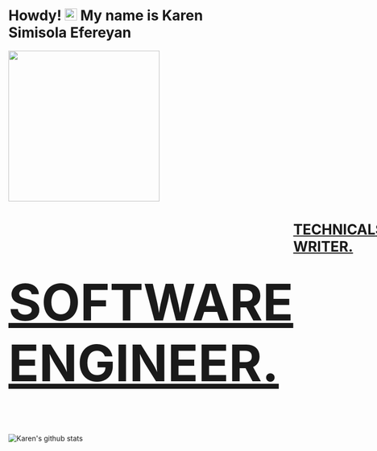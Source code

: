 
# Howdy! <img src="https://user-images.githubusercontent.com/1303154/88677602-1635ba80-d120-11ea-84d8-d263ba5fc3c0.gif" width="24px" alt="hi"> My name is Karen Simisola Efereyan
<img src= "https://karenefereyan.netlify.app/assets/pic5.jpg" width="300px" height="300px" />
<div style="display:flex">
  <h1 style = "font-size:100px; color:hotpink;"><a href="https://karenefe.netlify.app">SOFTWARE ENGINEER.</a></h1>
  <h1><a href="https://dev.to/developerkaren">TECHNICAL WRITER.</h1>
  <h1><a href = "https://www.youtube.com/channel/UC4yjCuOfEfXRoXGJI7aHAXg/about?view_as=subscriber">SPEAKER.</a></h1>
 </div>



![Karen's github stats](https://github-readme-stats.vercel.app/api?username=KarenEfereyan&count_private=true&theme=tokyonight)





